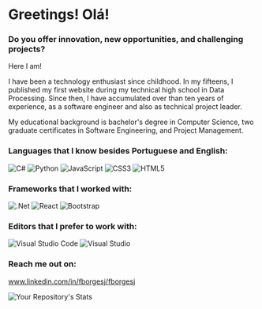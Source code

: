 # Greetings! Olá!

### Do you offer innovation, new opportunities, and challenging projects?

Here I am!

I have been a technology enthusiast since childhood. In my fifteens, I published my first website during my technical high school in Data Processing.
Since then, I have accumulated over than ten years of experience, as a software engineer and also as technical project leader.

My educational background is bachelor's degree in Computer Science, two graduate certificates in Software Engineering, and Project Management.

### Languages that I know besides Portuguese and English:

![C#](https://img.shields.io/badge/c%23-%23239120.svg?style=for-the-badge&logo=c-sharp&logoColor=white)
![Python](https://img.shields.io/badge/python-3670A0?style=for-the-badge&logo=python&logoColor=ffdd54)
![JavaScript](https://img.shields.io/badge/javascript-%23323330.svg?style=for-the-badge&logo=javascript&logoColor=%23F7DF1E)
![CSS3](https://img.shields.io/badge/css3-%231572B6.svg?style=for-the-badge&logo=css3&logoColor=white)
![HTML5](https://img.shields.io/badge/html5-%23E34F26.svg?style=for-the-badge&logo=html5&logoColor=white)

### Frameworks that I worked with:

![.Net](https://img.shields.io/badge/.NET-5C2D91?style=for-the-badge&logo=.net&logoColor=white)
![React](https://img.shields.io/badge/react-%2320232a.svg?style=for-the-badge&logo=react&logoColor=%2361DAFB)
![Bootstrap](https://img.shields.io/badge/bootstrap-%23563D7C.svg?style=for-the-badge&logo=bootstrap&logoColor=white)

### Editors that I prefer to work with:

![Visual Studio Code](https://img.shields.io/badge/Visual%20Studio%20Code-0078d7.svg?style=for-the-badge&logo=visual-studio-code&logoColor=white)
![Visual Studio](https://img.shields.io/badge/Visual%20Studio-5C2D91.svg?style=for-the-badge&logo=visual-studio&logoColor=white)

### Reach me out on:

www.linkedin.com/in/fborgesj/fborgesj


![Your Repository's Stats](https://github-readme-stats.vercel.app/api/top-langs/?username=jufb&theme=black-pink)
